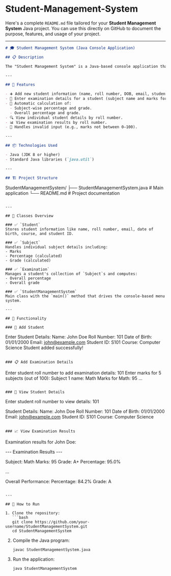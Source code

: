 # Student-Management-System
Here's a complete `README.md` file tailored for your **Student Management System** Java project. You can use this directly on GitHub to document the purpose, features, and usage of your project.

---

```markdown
# 🎓 Student Management System (Java Console Application)

## 📋 Description

The "Student Management System" is a Java-based console application that allows users to manage student information and their examination results. It is designed with a simple and intuitive menu interface, enabling operations like adding students, entering subject marks, and viewing details and performance.

---

## 🚀 Features

- ➕ Add new student information (name, roll number, DOB, email, student ID, course).
- 📝 Enter examination details for a student (subject name and marks for 5 subjects).
- 🧮 Automatic calculation of:
  - Subject-wise percentage and grade.
  - Overall percentage and grade.
- 🔍 View individual student details by roll number.
- 📊 View examination results by roll number.
- 🚫 Handles invalid input (e.g., marks not between 0–100).

---

## 📦 Technologies Used

- Java (JDK 8 or higher)
- Standard Java libraries (`java.util`)

---

## 🏗️ Project Structure

```

StudentManagementSystem/
├── StudentManagementSystem.java   # Main application
└── README.md                      # Project documentation

```

---

## 🧾 Classes Overview

### ✅ `Student`
Stores student information like name, roll number, email, date of birth, course, and student ID.

### ✅ `Subject`
Handles individual subject details including:
- Marks
- Percentage (calculated)
- Grade (calculated)

### ✅ `Examination`
Manages a student's collection of `Subject`s and computes:
- Overall percentage
- Overall grade

### ✅ `StudentManagementSystem`
Main class with the `main()` method that drives the console-based menu system.

---

## 📂 Functionality

### 🧑 Add Student

```

Enter Student Details:
Name: John Doe
Roll Number: 101
Date of Birth: 01/01/2000
Email: [john@example.com](mailto:john@example.com)
Student ID: S101
Course: Computer Science
Student added successfully!

```

### 📋 Add Examination Details

```

Enter student roll number to add examination details: 101
Enter marks for 5 subjects (out of 100):
Subject 1 name: Math
Marks for Math: 95
...

```

### 📄 View Student Details

```

Enter student roll number to view details: 101

Student Details:
Name: John Doe
Roll Number: 101
Date of Birth: 01/01/2000
Email: [john@example.com](mailto:john@example.com)
Student ID: S101
Course: Computer Science

```

### 📈 View Examination Results

```

Examination results for John Doe:

\--- Examination Results ---

Subject: Math
Marks: 95
Grade: A+
Percentage: 95.0%

...

Overall Performance:
Percentage: 84.2%
Grade: A

````

---

## 📌 How to Run

1. Clone the repository:
   ```bash
   git clone https://github.com/your-username/StudentManagementSystem.git
   cd StudentManagementSystem
````

2. Compile the Java program:

   ```bash
   javac StudentManagementSystem.java
   ```

3. Run the application:

   ```bash
   java StudentManagementSystem
   ```



